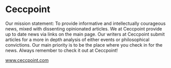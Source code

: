 # Ceccpoint

Our mission statement: To provide informative and intellectually courageous news, mixed with dissenting opinionated articles. We at Ceccpoint provide up to date news via links on the main page. Our writers at Ceccpoint submit articles for a more in depth analysis of either events or philosophical convictions. Our main priority is to be the place where you check in for the news. Always remember to check it out at Ceccpoint!

www.ceccpoint.com
